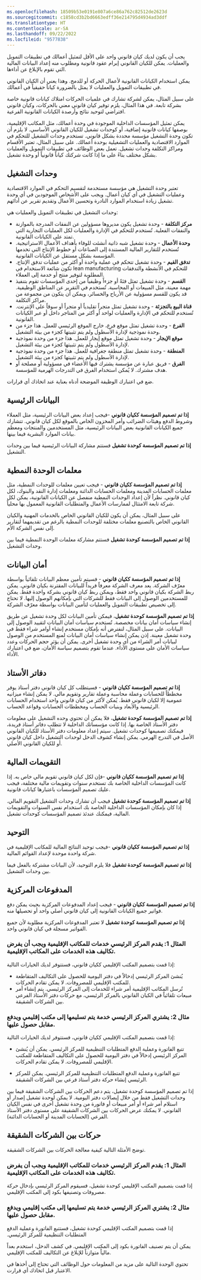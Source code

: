 ```yaml
---
ms.openlocfilehash: 18509b53e0191e807a6ce86a762c82512de2623d
ms.sourcegitcommit: c1858cd3b2bd6663edff36e214795d4934ad3ddf
ms.translationtype: HT
ms.contentlocale: ar-SA
ms.lasthandoff: 09/22/2022
ms.locfileid: "9577838"
---
```


يجب أن يكون لديك كيان قانوني واحد على الأقل لتمثيل أعمالك في تطبيقات التمويل والعمليات. يمكن للكيان القانوني إبرام عقود قانونية ومطلوب منه إعداد البيانات المالية التي تقوم بالإبلاغ عن أداءها.

يمكن استخدام الكيانات القانونية لأعمال الحركة أو للدمج. وهذا يعني أن الكيان القانوني في تطبيقات التمويل والعمليات لا يمثل بالضرورة كياناً حقيقياً في أعمالك. 

على سبيل المثال، يمكن لشركة تشارك في علميات الحركات امتلاك كيانات قانونية خاصة بشركة تابعة. في هذا المثال، يلزم توفير كيان قانوني معني بالحركات، وكيان قانوني افتراضي لتوحيد نتائج وأرصدة الكيانات القانونية الفرعية.

يمكن تمثيل المؤسسات الداخلية الموجودة في وحدة أعمالك، مثل المكاتب الإقليمية، بوصفها كيانات قانونية إضافية، أو كوحدات تشغيل للكيان القانوني الأساسي. لا يلزم أن تكون وحدة التشغيل مؤسسة محددة بشكل قانوني. تستخدم وحدات التشغيل للتحكم في الموارد الاقتصادية والعمليات التشغيلية بوحدة أعمالك. على سبيل المثال، تعتبر الأقسام ومراكز التكلفة وحدات تشغيل.
تعمل بعض الوظائف في تطبيقات التمويل والعمليات بشكل مختلف بناءً على ما إذا كانت شركتك كياناً قانونياً أو وحدة تشغيل. 

## <a name="operating-units"></a>وحدات التشغيل
تعتبر وحدة التشغيل هي مؤسسة مستخدمة لتقسيم التحكم في الموارد الاقتصادية وعمليات التشغيل في أي كيان أعمال. ويجب على الأشخاص الموجودين في أي وحدة تشغيل زيادة استخدام الموارد النادرة وتحسين الأعمال وتقديم تقرير عن أدائهم.

وحدات التشغيل في تطبيقات التمويل والعمليات هي:

- **مركز التكلفة** - وحدة تشغيل يكون مديروها مسؤولين عن النفقات المدرجة بالموازنة والنفقات الفعلية. تُستخدم للتحكم في الإدارة والعمليات لكل العمليات التجارية التي تمتد على الكيانات القانونية.
- **وحدة الأعمال** - وحدة تشغيل شبه ذاتية أنشئت للوفاء بأهداف الأعمال الاستراتيجية. تُستخدم للتقارير المالية المستندة إلى الصناعات أو خطوط الإنتاج التي تخدمها المؤسسة بشكل مستقل عن الكيانات القانونية.
- **تدفق القيم** - وحدة تشغيل تتحكم في عملية واحدة أو أكثر من عمليات تدفق الإنتاج. تكون شائعة الاستخدام في lean manufacturing للتحكم في الأنشطة والتدفقات المطلوبة لتوفير منتج أو خدمة إلى العملاء.
- **القسم** - وحدة تشغيل تمثل فئةً أو جزءاً وظيفياً من إحدى المؤسسات تقوم بتنفيذ مهمة معينة، مثل المبيعات أو المحاسبة. تُستخدم في التقرير عن المناطق الوظيفية. قد يكون للقسم مسؤولية عن الأرباح والخسائر، ويمكن أن يتكون من مجموعة من مراكز التكلفة.
- **قناة البيع بالتجزئة** - وحدة تشغيل تمثل متجراً تقليدياً أو متجراً أو سوقاً على الإنترنت. تُستخدم للتحكم في الإدارة والعمليات لواحد أو أكثر من المتاجر داخل أو عبر الكيانات القانونية.
- **الفرع** - وحدة تشغيل تمثل موقع فرع، خارج الموقع الرئيسي للعمل. هذا جزء من وحدة نموذجية لإدارة الأسطول ولم يتم تثبيتها كجزء من بيئة التشغيل.
- **موقع الإيجار** - وحدة تشغيل تمثل موقع إيجار للعمل. هذا جزء من وحدة نموذجية لإدارة الأسطول ولم يتم تثبيتها كجزء من بيئة التشغيل.
- **المنطقة** - وحدة تشغيل تمثل منطقة جغرافية للعمل. هذا جزء من وحدة نموذجية لإدارة الأسطول ولم يتم تثبيتها كجزء من بيئة التشغيل.
- **الفرق** - فريق عبارة عن مؤسسة يشترك فيها الأعضاء في مسؤولية أو مصلحة أو هدف مشترك. لا يُمكن استخدام الفرق في التدرجات الهرمية للمؤسسة.

ضع في اعتبارك الوظيفة الموضحة أدناه بعناية عند اتخاذك أي قرارات.

## <a name="master-data"></a>البيانات الرئيسية

**إذا تم تصميم المؤسسة ككيان قانوني** -فيجب إعداد بعض البيانات الرئيسية، مثل العملاء وشروط الدفع وهيئات الضرائب وأمر المخزون الخاص بالموقع لكل كيان قانوني. تتشارك جميع الكيانات القانونية بعض البيانات الرئيسية، مثل المستخدمين والمنتجات ومعظم بيانات الموارد البشرية فيما بينها.

**إذا تم تصميم المؤسسة كوحدة تشغيل** فستتم مشاركة البيانات الرئيسية فيما بين وحدات التشغيل.

## <a name="module-parameters"></a>معلمات الوحدة النمطية

**إذا تم تصميم المؤسسة ككيان قانوني** - فيجب تعيين معلمات للوحدات النمطية، مثل معلمات الحسابات المدينة ومعلمات الحسابات الدائنة ومعلمات إدارة النقد والبنوك، لكل كيان قانوني. نظراً لأن إعداد الوحدات النمطية منفصل عن الكيانات القانونية، يمكن لكل شركة تابعة الامتثال لممارسات الأعمال والمتطلبات القانونية المعمول بها محلياً. 

على سبيل المثال، يمكن أن يكون للكيان القانوني الخاص بالخدمات المهنية والكيان القانوني الخاص بالتصنيع معلمات مختلفة للوحدات النمطية بالرغم من تقديمهما لتقارير إلى نفس الشركة الأم.

**إذا تم تصميم المؤسسة كوحدة تشغيل** فستتم مشاركة معلمات الوحدة النمطية فيما بين وحدات التشغيل.

## <a name="data-security"></a>أمان البيانات

**إذا تم تصميم المؤسسة ككيان قانوني** - فسيتم تأمين معظم البيانات تلقائياً بواسطة معرّف الشركة. يعد معرف الشركة معرفاً فريداً للبيانات المقترنة بكيان قانوني. يمكن ربط الشركة بكيان قانوني واحد فقط، ويمكن ربط كيان قانوني بشركة واحدة فقط. يمكن للمستخدمين الوصول إلى البيانات فقط للشركات التي بإمكانهم الوصول إليها. لا تحتاج إلى تخصيص تطبيقات التمويل والعمليات لتأمين البيانات بواسطة معرّف الشركة.

**إذا تم تصميم المؤسسة كوحدة تشغيل**، فيمكن تأمين البيانات لكل وحدة تشغيل عن طريق إنشاء سياسات أمان بيانات مخصصة. تُستخدم سياسات أمان البيانات لتقييد الوصول إلى البيانات. على سبيل المثال، لنفترض أنه بإمكان مستخدم إنشاء أوامر شراء فقط في وحدة تشغيل معينة. إذن يمكن إنشاء سياسات أمان البيانات لمنع المستخدم من الوصول لبيانات أمر الشراء من أي وحدة تشغيل أخرى. يمكن أن يؤثر حجم الحركات وعدد سياسات الأمان على مستوى الأداء. عندما تقوم بتصميم سياسة الأمان، ضع في اعتبارك الأداء.

## <a name="ledgers"></a>دفاتر الأستاذ

**إذا تم تصميم المؤسسة ككيان قانوني** - فسيتطلب كل كيان قانوني دفتر أستاذ يوفر مخططاً للحسابات وعملة محاسبة وعملة تقارير وتقويم مالي. لا يمكن إنشاء ميزانيه عمومية إلا لكيان قانوني فقط. يُمكن لأكثر من كيان قانوني واحد استخدام الحسابات الرئيسية والأبعاد وبنيات الحساب ومخططات الحسابات وقواعد الحساب.

**إذا تم تصميم المؤسسة كوحدة تشغيل**، فلا يمكن أن تحتوي وحده التشغيل على معلومات دفتر الأستاذ الخاصة بها. إذا كانت مؤسساتك الداخلية لا تتطلب دفاتر أستاذ فريدة، فيمكنك تصميمها كوحدات تشغيل. سيتم إعداد معلومات دفتر الأستاذ للكيان القانوني الأصل في التدرج الهرمي. يمكن إنشاء كشوف الدخل لوحدات التشغيل داخل كيان قانوني أو للكيان القانوني الأصلي.

## <a name="fiscal-calendars"></a>التقويمات المالية

**إذا تم تصميم المؤسسة ككيان قانوني** -فإن لكل كيان قانوني تقويم مالي خاص به. إذا كانت المؤسسات الداخلية الخاصة بك تستخدم سنوات وتقويمات مالية مختلفة، فيجب عليك تصميم المؤسسات باعتبارها كيانات قانونية.

**إذا تم تصميم المؤسسة كوحدة تشغيل** فيجب أن تشارك وحدات التشغيل التقويم المالي. إذا كان بإمكان المؤسسات الداخلية الخاصة بك استخدام نفس السنوات والتقويمات المالية، فيمكنك عندئذ تصميم المؤسسات كوحدات تشغيل.

## <a name="consolidation"></a>التوحيد

**إذا تم تصميم المؤسسة ككيان قانوني** -فيجب توحيد النتائج المالية للمكاتب الإقليمية في شركة واحدة موحدة لإعداد القوائم المالية.

**إذا تم تصميم المؤسسة كوحدة تشغيل** فلا يلزم التوحيد، لأن البيانات مشتركة بالفعل فيما بين وحدات التشغيل.

## <a name="centralized-payments"></a>المدفوعات المركزية

**إذا تم تصميم المؤسسة ككيان قانوني** - فيجب إعداد المدفوعات المركزية بحيث يمكن دفع فواتير جميع الكيانات القانونية إلى كيان قانوني أصلي واحد أو تحصيلها منه.

**إذا تم تصميم المؤسسة كوحدة تشغيل** لا تعتبر المدفوعات المركزية مطلوبة لأن جميع الفواتير مسجلة في كيان قانوني واحد.

### <a name="example-1-headquarters-provides-services-to-regional-offices-and-must-charge-the-costs-of-those-services-to-the-regional-offices"></a>المثال 1: يقدم المركز الرئيسي خدمات للمكاتب الإقليمية ويجب أن يفرض تكاليف هذه الخدمات على المكاتب الإقليمية. 

إذا قمت بتصميم المكتب الإقليمي ككيان قانوني، فستتوفر لديك الخيارات التالية:

- يُنشئ المركز الرئيسي إدخالاً في دفتر اليومية للحصول على التكاليف المتقاطعة للمكتب الإقليمي للمصروفات. لا يمكن تقادم الحركات.
- تُرسل المكاتب الإقليمية أمر شراء للخدمات إلى المركز الرئيسي. يتم إنشاء أمر مبيعات تلقائياً في الكيان القانوني بالمركز الرئيسي، مع حركات دفتر الأستاذ الفرعي بين الشركات الشقيقة.

### <a name="example-2-headquarters-procures-and-pays-for-a-service-that-is-delivered-to-a-regional-office"></a>مثال 2: يشتري المركز الرئيسي خدمة يتم تسليمها إلى مكتب إقليمي ويدفع مقابل حصول عليها. 

إذا قمت بتصميم المكتب الإقليمي ككيان قانوني، فستتوفر لديك الخيارات التالية:

- تتبع الفاتورة وعملية الدفع المتطلبات التنظيمية للمركز الرئيسي. يمكن أن يُنشئ المركز الرئيسي إدخالاً في دفتر اليومية للحصول على التكاليف المتقاطعة للمكتب الإقليمي للمصروفات. لا يمكن تقادم الحركات.

- تتبع الفاتورة وعملية الدفع المتطلبات التنظيمية للمركز الرئيسي. يمكن للمركز الرئيسي إنشاء حركة دفتر أستاذ فرعي بين الشركات الشقيقة.

إذا تم تصميم المؤسسة كوحدة تشغيل، يتم دعم الحركات بين الشركات الشقيقة فيما بين وحدات التشغيل فقط من خلال إيصالات دفتر اليومية. لا يمكن لوحدة تشغيل إصدار أو استلام أمر شراء أو أمر مبيعات أو فاتورة من وحدة تشغيل أخرى في نفس الكيان القانوني. لا يمكنك عرض الحركات بين الشركات الشقيقة على مستوى دفتر الأستاذ الفرعي (الحسابات المدينة أو الحسابات الدائنة). 

## <a name="intercompany-transactions"></a>حركات بين الشركات الشقيقة

توضح الأمثلة التالية كيفية معالجة الحركات بين الشركات الشقيقة.

### <a name="example-1-headquarters-provides-services-to-regional-offices-and-must-charge-the-costs-of-those-services-to-the-regional-offices"></a>المثال 1: يقدم المركز الرئيسي خدمات للمكاتب الإقليمية ويجب أن يفرض تكاليف هذه الخدمات على المكاتب الإقليمية.

إذا قمت بتصميم المكتب الإقليمي كوحدة تشغيل، فسيقوم المركز الرئيسي بإدخال حركة مصروفات وتصنيفها بكود إلى المكتب الإقليمي.

### <a name="example-2-headquarters-procures-and-pays-for-a-service-that-is-delivered-to-a-regional-office"></a>مثال 2: يشتري المركز الرئيسي خدمة يتم تسليمها إلى مكتب إقليمي ويدفع مقابل حصول عليها.‬

إذا قمت بتصميم المكتب الإقليمي كوحدة تشغيل، فس‏‫تتبع الفاتورة وعملية الدفع المتطلبات التنظيمية للمركز الرئيسي.‬ 

يمكن أن يتم تصنيف الفاتورة بكود إلى المكتب الإقليمي. في كشف الدخل، استخدم بعداً مالياً متوازناً للإبلاغ عن التكاليف للمكتب الإقليمي.

تحتوي الوحدة التالية على مزيد من المعلومات حول الوظائف التي تحتاج إلى أخذها في الاعتبار قبل اتخاذك أي قرارت.

 
